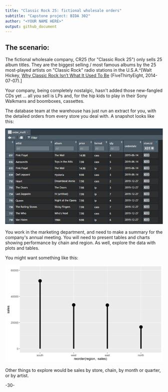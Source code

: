 ```yaml
---
title: "Classic Rock 25: fictional wholesale orders"
subtitle: "Capstone project: BIDA 302"
author: "<YOUR NAME HERE>"
output: github_document
---
```



## The scenario: 

The fictional wholesale company, CR25 (for "Classic Rock 25") only sells 25 album titles. They are the biggest selling / most famous albums by the 25 most-played artists on "Classic Rock" radio stations in the U.S.A.^[Walt Hickey, [Why Classic Rock Isn’t What It Used To Be](https://fivethirtyeight.com/features/why-classic-rock-isnt-what-it-used-to-be/) (FiveThirtyEight, 2014-07-07).]

Your company, being completely nostalgic, hasn't added those new-fangled CDs yet ... all you sell is LPs and, for the hip kids to play in their Sony Walkmans and boomboxes, cassettes.

The database team at the warehouse has just run an extract for you, with the detailed orders from every store you deal with. A snapshot looks like this:

![order_multi table](order_multi.JPG)

You work in the marketing department, and need to make a summary for the company's annual meeting. You will need to present tables and charts showing performance by chain and region. As well, explore the data with plots and tables.

You might want something like this:

![sales_region.png](sales_region.png  )

Other things to explore would be sales by store, chain, by month or quarter, or by artist. 




-30-

